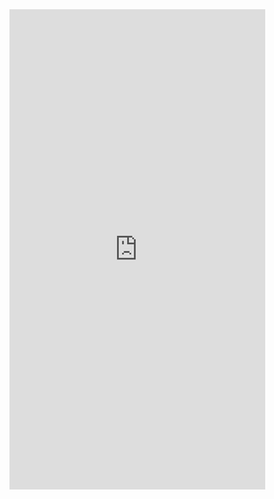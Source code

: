 <iframe  
height=850
width=90%
src="https://ks.wjx.top/vm/PoVRj3p.aspx"  
frameborder=0  
allowfullscreen>
</iframe>